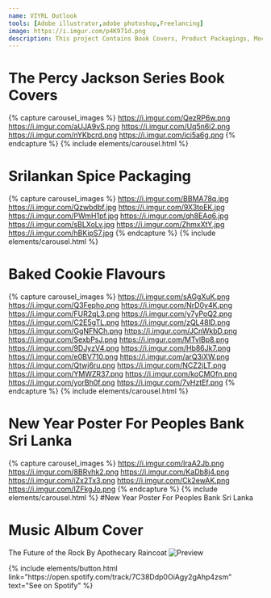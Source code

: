 ```yaml
---
name: VIYRL Outlook
tools: [Adobe illustrator,adobe photoshop,Freelancing]
image: https://i.imgur.com/p4K971d.png
description: This project Contains Book Covers, Product Packagings, Mockups, Music Album Covers Done By ME :)
---
```


# The Percy Jackson Series Book Covers
{% capture carousel_images %}
https://i.imgur.com/QezRP6w.png
https://i.imgur.com/aUJA9vS.png
https://i.imgur.com/Uq5n6i2.png
https://i.imgur.com/nYKbcrd.png
https://i.imgur.com/ici5a6g.png
{% endcapture %}
{% include elements/carousel.html %}

# Srilankan Spice Packaging 
{% capture carousel_images %}
https://i.imgur.com/BBMA78q.jpg
https://i.imgur.com/Qzwbdbf.jpg
https://i.imgur.com/9X3toEK.jpg
https://i.imgur.com/PWmH1pf.jpg
https://i.imgur.com/qh8EAq6.jpg
https://i.imgur.com/sBLXoLv.jpg
https://i.imgur.com/ZhmxXtY.jpg
https://i.imgur.com/hBKipS7.jpg
{% endcapture %}
{% include elements/carousel.html %}

# Baked Cookie Flavours
{% capture carousel_images %}
https://i.imgur.com/sAGgXuK.png
https://i.imgur.com/Q3Fepho.png
https://i.imgur.com/NrD0y4K.png
https://i.imgur.com/FUR2qL3.png
https://i.imgur.com/y7yPoQ2.png
https://i.imgur.com/C2E5gTL.png
https://i.imgur.com/zQL48lD.png
https://i.imgur.com/GgNFNCh.png
https://i.imgur.com/JCnWkbD.png
https://i.imgur.com/SexbPsJ.png
https://i.imgur.com/MTvlBp8.png
https://i.imgur.com/9DJyzV4.png
https://i.imgur.com/Hb86Jk7.png
https://i.imgur.com/e0BV710.png
https://i.imgur.com/arQ3iXW.png
https://i.imgur.com/Qtwj6ru.png
https://i.imgur.com/NCZ2jLT.png
https://i.imgur.com/YMWZR37.png
https://i.imgur.com/koCMOfn.png
https://i.imgur.com/yorBh0f.png
https://i.imgur.com/7vHztEf.png
{% endcapture %}
{% include elements/carousel.html %}

# New Year Poster For Peoples Bank Sri Lanka

{% capture carousel_images %}
https://i.imgur.com/IraA2Jb.png
https://i.imgur.com/8BRvhk2.png
https://i.imgur.com/KaDb8j4.png
https://i.imgur.com/iZx2Tx3.png
https://i.imgur.com/Ck2ewAK.png
https://i.imgur.com/IZFkgJo.png
{% endcapture %}
{% include elements/carousel.html %}
#New Year Poster For Peoples Bank Sri Lanka

# Music Album Cover
The Future of the Rock By Apothecary Raincoat
![Preview](https://i.imgur.com/ZeWt1hY.jpg)

<p class="text-center">
{% include elements/button.html link="https://open.spotify.com/track/7C38Ddp0OiAgy2gAhp4zsm" text="See on Spotify" %}
</p>
